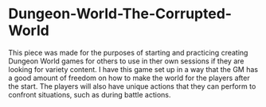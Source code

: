 # Dungeon-World-The-Corrupted-World

This piece was made for the purposes of starting and practicing creating Dungeon World games for others to use in ther own sessions if they are looking for variety content. I have this game set up in a way that the GM has a good amount of freedom on how to make the world for the players after the start. The players will also have unique actions that they can perform to confront situations, such as during battle actions.

